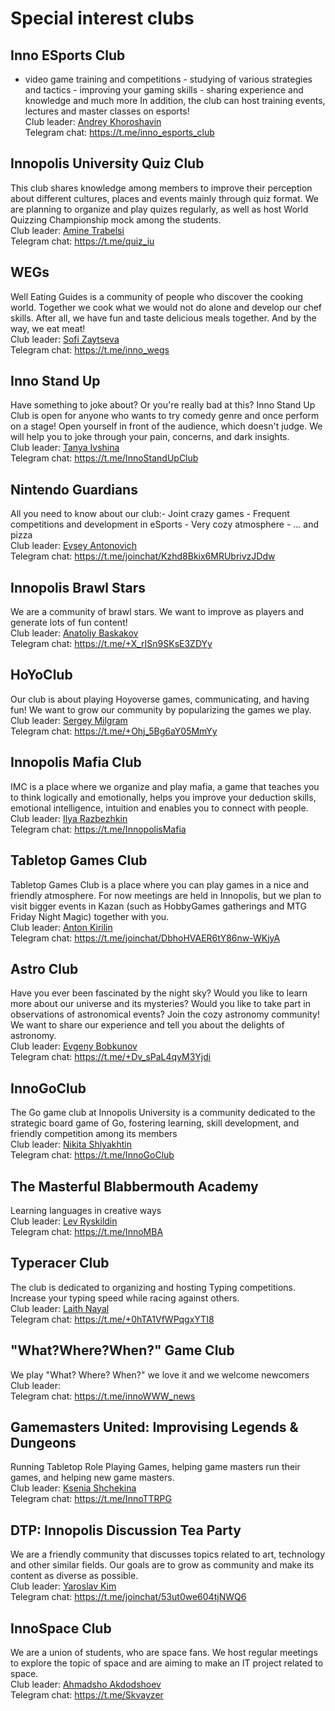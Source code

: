# Special interest clubs

## Inno ESports Club  
- video game training and competitions  - studying of various strategies and tactics  - improving your gaming skills - sharing experience and knowledge and much more  In addition, the club can host training events, lectures and master classes on esports!  
Club leader: [Andrey Khoroshavin](https://t.me/andrew174194)  
Telegram chat: https://t.me/inno_esports_club

## Innopolis University Quiz Club  
This club shares knowledge among members to improve their perception about different cultures, places and events mainly through quiz format. We are planning to organize and play quizes regularly, as well as host World Quizzing Championship mock among the students.  
Club leader: [Amine Trabelsi](http://t.me/AmineTrabelsi)  
Telegram chat: https://t.me/quiz_iu

## WEGs  
Well Eating Guides is a community of people who discover the cooking world. Together we cook what we would not do alone and develop our chef skills. After all, we have fun and taste delicious meals together. And by the way, we eat meat!  
Club leader: [Sofi Zaytseva](http://t.me/sofi12321)  
Telegram chat: https://t.me/inno_wegs

## Inno Stand Up  
Have something to joke about? Or you're really bad at this? Inno Stand Up Club is open for anyone who wants to try comedy genre and once perform on a stage! Open yourself in front of the audience, which doesn't judge. We will help you to joke through your pain, concerns, and dark insights.  
Club leader: [Tanya Ivshina](http://t.me/strange_tany)  
Telegram chat: https://t.me/InnoStandUpClub

## Nintendo Guardians  
All you need to know about our club:- Joint crazy games  - Frequent competitions and development in eSports  - Very cozy atmosphere - ... and pizza  
Club leader: [Evsey Antonovich](http://t.me/aiden1983)  
Telegram chat: https://t.me/joinchat/Kzhd8Bkix6MRUbrivzJDdw

## Innopolis Brawl Stars  
We are a community of brawl stars. We want to improve as players and generate lots of fun content!  
Club leader: [Anatoliy Baskakov](http://t.me/Nihon_V)  
Telegram chat: https://t.me/+X_rISn9SKsE3ZDYy

## HoYoClub  
Our club is about playing Hoyoverse games, communicating, and having fun! We want to grow our community by popularizing the games we play.  
Club leader: [Sergey Milgram](http://t.me/MrFired)  
Telegram chat: https://t.me/+Ohj_5Bg6aY05MmYy

## Innopolis Mafia Club  
IMC is a place where we organize and play mafia, a game that teaches you to think logically and emotionally, helps you improve your deduction skills, emotional intelligence, intuition and enables you to connect with people.  
Club leader: [Ilya Razbezhkin](http://t.me/Razb_il)  
Telegram chat: https://t.me/InnopolisMafia

## Tabletop Games Club  
Tabletop Games Club is a place where you can play games in a nice and friendly atmosphere. For now meetings are held in Innopolis, but we plan to visit bigger events in Kazan (such as HobbyGames gatherings and MTG Friday Night Magic) together with you.  
Club leader: [Anton Kirilin](http://t.me/Lumiwarum)  
Telegram chat: https://t.me/joinchat/DbhoHVAER6tY86nw-WKjyA

## Astro Club  
Have you ever been fascinated by the night sky? Would you like to learn more about our universe and its mysteries? Would you like to take part in observations of astronomical events? Join the cozy astronomy community! We want to share our experience and tell you about the delights of astronomy.  
Club leader: [Evgeny Bobkunov](http://t.me/eugengold)  
Telegram chat: https://t.me/+Dv_sPaL4qyM3Yjdi

## InnoGoClub  
The Go game club at Innopolis University is a community dedicated to the strategic board game of Go, fostering learning, skill development, and friendly competition among its members  
Club leader: [Nikita Shlyakhtin](http://t.me/NikitaShlyakhtin)  
Telegram chat: https://t.me/InnoGoClub

## The Masterful Blabbermouth Academy  
Learning languages in creative ways  
Club leader: [Lev Ryskildin](http://t.me/LevRysk)  
Telegram chat: https://t.me/InnoMBA

## Typeracer Club  
The club is dedicated to organizing and hosting Typing competitions. Increase your typing speed while racing against others.  
Club leader:  [Laith Nayal](http://t.me/LaithNayal)  
Telegram chat: https://t.me/+0hTA1VfWPqgxYTI8

## "What?Where?When?" Game Club  
We play "What? Where? When?" we love it and we welcome newcomers  
Club leader:   
Telegram chat: https://t.me/innoWWW_news

## Gamemasters United: Improvising Legends & Dungeons  
Running Tabletop Role Playing Games, helping game masters run their games, and helping new game masters.  
Club leader: [Ksenia Shchekina](http://t.me/KseniaSchekina)  
Telegram chat: https://t.me/InnoTTRPG

## DTP: Innopolis Discussion Tea Party  
We are a friendly community that discusses topics related to art, technology and other similar fields. Our goals are to grow as community and make its content as diverse as possible.  
Club leader: [Yaroslav Kim](https://t.me/JustSomeDude22)  
Telegram chat: https://t.me/joinchat/53ut0we604tjNWQ6

## InnoSpace Club  
We are a union of students, who are space fans. We host regular meetings to explore the topic of space and are aiming to make an IT project related to space.  
Club leader: [Ahmadsho Akdodshoev](http://t.me/maybeman)  
Telegram chat: https://t.me/Skvayzer

